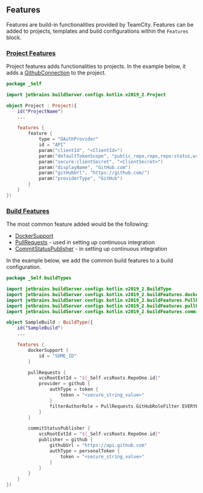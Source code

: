 ## Features

Features are build-in functionalities provided by TeamCity. Features can be added to projects, templates and build configurations within the `Features` block.

### [Project Features](https://teamcity.jetbrains.com/app/dsl-documentation/jetbrains.build-server.configs.kotlin.v2019_2/-project-feature/index.html)

Project features adds functionalities to projects. In the example below, it adds a [GithubConnection](https://teamcity.jetbrains.com/app/dsl-documentation/jetbrains.build-server.configs.kotlin.v2019_2.project-features/-git-hub-connection/index.html) to the project.

``` kotlin
package _Self

import jetbrains.buildServer.configs.kotlin.v2019_2.Project

object Project : Project({
    id("ProjectName")
    ...

    features {
        feature {
            type = "OAuthProvider"
            id = "API"
            param("clientId", "<ClientId>")
            param("defaultTokenScope", "public_repo,repo,repo:status,write:repo_hook")
            param("secure:clientSecret", "<ClientSecret>")
            param("displayName", "GitHub.com")
            param("gitHubUrl", "https://github.com/")
            param("providerType", "GitHub")
        }
    }
})
```

### [Build Features](https://teamcity.jetbrains.com/app/dsl-documentation/jetbrains.build-server.configs.kotlin.v2019_2/-build-feature/index.html)

The most common feature added would be  the following:

- [DockerSupport](https://www.jetbrains.com/help/teamcity/docker-support.html)
- [PullRequests](https://www.jetbrains.com/help/teamcity/pull-requests.html) - used in setting up continuous integration
- [CommitStatusPublisher](https://www.jetbrains.com/help/teamcity/commit-status-publisher.html#Using+Commit+Status+Publisherused) - in setting up continuous integration

In the example below, we add the common build features to a build configuration.

``` kotlin
package _Self.buildTypes

import jetbrains.buildServer.configs.kotlin.v2019_2.BuildType
import jetbrains.buildServer.configs.kotlin.v2019_2.buildFeatures.dockerSupport
import jetbrains.buildServer.configs.kotlin.v2019_2.buildFeatures.PullRequests
import jetbrains.buildServer.configs.kotlin.v2019_2.buildFeatures.pullRequests
import jetbrains.buildServer.configs.kotlin.v2019_2.buildFeatures.commitStatusPublisher

object SampleBuild : BuildType({
    id("SampleBuild")
    ...

    features {
        dockerSupport {
            id = "SOME_ID"
        }

        pullRequests {
            vcsRootExtId = "${_Self.vcsRoots.RepoOne.id}"
            provider = github {
                authType = token {
                    token = "<secure_string_value>"
                }
                filterAuthorRole = PullRequests.GitHubRoleFilter.EVERYBODY
            }
        }

        commitStatusPublisher {
            vcsRootExtId = "${_Self.vcsRoots.RepoOne.id}"
            publisher = github {
                githubUrl = "https://api.github.com"
                authType = personalToken {
                    token = "<secure_string_value>"
                }
            }
        }
    }
})
```


